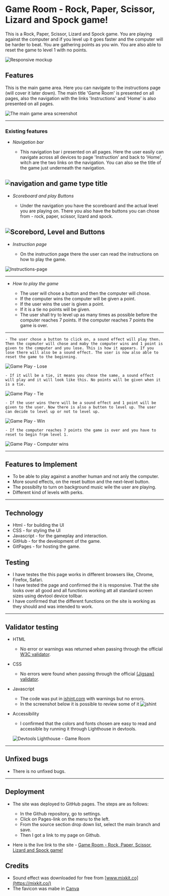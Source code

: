 # Game Room - Rock, Paper, Scissor, Lizard and Spock game!

This is a Rock, Paper, Scissor, Lizard and Spock game. You are playing against the computer and if you level up it goes faster and the computer will be harder to beat. You are gathering points as you win. You are also able to reset the game to level 1 with no points.

![Responsive mockup](assets/readme-files/Screenshot-GameRoom.png)

## Features

This is the main game area. Here you can navigate to the instructions page (will cover it later down). The main title 'Game Room' is presented on all pages, also the navigation with the links 'Instructions' and 'Home' is also presented on all pages.

![The main game area screenshot](assets/readme-files/game-play1.png)

------

### Existing features

  - _Navigation bar_

    - This navigation bar i presented on all pages. Here the user easily can navigate across all devices to page 'Instruction' and back to 'Home', witch are the two links on the navigation. You can also se the title of the game just underneath the navigation.

![navigation and game type title](assets/readme-files/game-play-nav.png)
------

  - _Scoreboard and play Buttons_

    - Under the navigation you have the scoreboard and the actual level you are playing on. There you also have the buttons you can chose from - rock, paper, scissor, lizard and spock.

![Scorebord, Level and Buttons](assets/readme-files/game-play-score-buttons.png)
------

  - _Instruction page_

    - On the instruction page there the user can read the instructions on how to play the game.

![Instructions-page](assets/readme-files/game-instructions.png)

------

  - _How to play the game_

    - The user will chose a button and then the computer will chose. 
    - If the computer wins the computer will be given a point.
    - If the user wins the user is given a point.
    - If it is a tie no points will be given.
    - The user shall try to level up as many times as possible before the computer reaches 7 points. If the computer reaches 7 points the game is over.

-------

    - The user chose a button to click on, a sound effect will play then. Then the copmuter will chose and maby the computer wins and 1 point is given to the computer and you lose. This is how it appears. If you lose there will also be a sound effect. The user is now also able to reset the game to the beginning.

![Game Play - Lose](assets/readme-files/game-playarea1.png)

    - If it will be a tie, it means you chose the same, a sound effect will play and it will look like this. No points will be given when it is a tie.

![Game Play - Tie](assets/readme-files/game-playarea2.png)

    - If the user wins there will be a sound effect and 1 point will be given to the user. Now there is also a butten to level up. The user can decide to level up or not to level up. 

![Game Play - Win](assets/readme-files/game-playarea3.png)

    - If the computer reaches 7 points the game is over and you have to reset to begin frpm level 1.

![Game Play - Computer wins](assets/readme-files/game-playarea4.png)

-------

## Features to Implement

  - To be able to play against a another human and not anly the computer. 
  - More sound effects, on the reset button and the next-level button. 
  - The possibilty to turn on background music wile the user are playing.
  - Different kind of levels with perks.

-------

## Technology

  - Html - for building the UI
  - CSS - for styling the UI
  - Javascript - for the gameplay and interaction.
  - GitHub - for the development of the game.
  - GitPages - for hosting the game.

## Testing

  - I have testes the this page works in different browsers like, Chrome, Firefox, Safari.
  - I have tested the page and confirmed the it is responsive. That the site looks over all good and all functions working att all standard screen sizes
    using devtool device tollbar.
  - I have confirmed that the different functions on the site is working as they should and was intended to work.

-------

## Validator testing

  - HTML
    - No error or warnings was returned when passing through the official [W3C validator](https://validator.w3.org/nu/?doc=https%3A%2F%2Fcreanorcode.github.io%2Fproject_2%2Findex.html).
  
  - CSS
    - No errors were found when passing through the official [(Jigsaw) validator](https://jigsaw.w3.org/css-validator/validator?uri=https%3A%2F%2Fcreanorcode.github.io%2Fproject_2%2Findex.html&profile=css3svg&usermedium=all&warning=1&vextwarning=&lang=sv).
  
  - Javascript
    - The code was put in [jshint.com](https://jshint.com/) with warnings but no errors.
    - In the screenshot below it is possible to review some of it 
      ![jshint](assets/readme-files/gameroom-jshint.png)
  
  - Accessibility
    - I confirmed that the colors and fonts chosen are easy to read and accessible by running it through Lighthouse in devtools.

    ![Devtools Lighthouse - Game Room](assets/readme-files/gameroom-ligthhouse.png)

------

## Unfixed bugs

  - There is no unfixed bugs.

-------

## Deployment

  - The site was deployed to GitHub pages. The steps are as follows:
    - In the Github repository, go to settings.
    - Click on Pages-link on the menu to the left.
    - From the source section drop down list, select the main branch and save.
    - Then I got a link to my page on Github.

  - Here is the live link to the site - [Game Room - Rock, Paper, Scissor, Lizard and Spock game!](https://creanorcode.github.io/project_2/index.html)

## Credits

  - Sound effect was downloaded for free from [www.mixkit.co](https://mixkit.co/)
  - The favicon was mabe in [Canva](https://www.canva.com/)


